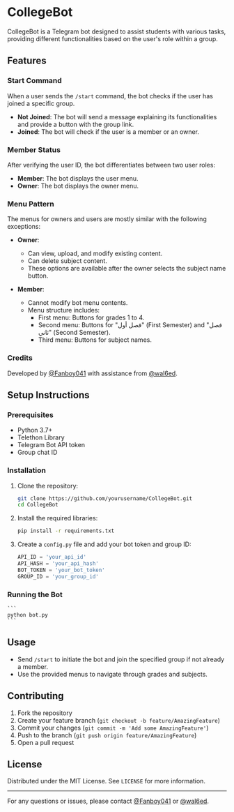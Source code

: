 # CollegeBot

CollegeBot is a Telegram bot designed to assist students with various tasks, providing different functionalities based on the user's role within a group.

## Features

### Start Command
When a user sends the `/start` command, the bot checks if the user has joined a specific group.

- **Not Joined**: The bot will send a message explaining its functionalities and provide a button with the group link.
- **Joined**: The bot will check if the user is a member or an owner.

### Member Status
After verifying the user ID, the bot differentiates between two user roles:

- **Member**: The bot displays the user menu.
- **Owner**: The bot displays the owner menu.

### Menu Pattern
The menus for owners and users are mostly similar with the following exceptions:

- **Owner**:
  - Can view, upload, and modify existing content.
  - Can delete subject content.
  - These options are available after the owner selects the subject name button.
  
- **Member**:
  - Cannot modify bot menu contents.
  - Menu structure includes:
    - First menu: Buttons for grades 1 to 4.
    - Second menu: Buttons for "فصل أول" (First Semester) and "فصل ثاني" (Second Semester).
    - Third menu: Buttons for subject names.

### Credits
Developed by [@Fanboy041](https://github.com/Fanboy041) with assistance from [@wal6ed](https://github.com/wal6ed).

## Setup Instructions

### Prerequisites

- Python 3.7+
- Telethon Library
- Telegram Bot API token
- Group chat ID

### Installation

1. Clone the repository:

    ```sh
    git clone https://github.com/yourusername/CollegeBot.git
    cd CollegeBot
    ```

2. Install the required libraries:

    ```sh
    pip install -r requirements.txt
    ```

3. Create a `config.py` file and add your bot token and group ID:

    ```python
    API_ID = 'your_api_id'
    API_HASH = 'your_api_hash'
    BOT_TOKEN = 'your_bot_token'
    GROUP_ID = 'your_group_id'
    ```

### Running the Bot

    ```
    python bot.py
    ```

## Usage

- Send `/start` to initiate the bot and join the specified group if not already a member.
- Use the provided menus to navigate through grades and subjects.

## Contributing

1. Fork the repository
2. Create your feature branch (`git checkout -b feature/AmazingFeature`)
3. Commit your changes (`git commit -m 'Add some AmazingFeature'`)
4. Push to the branch (`git push origin feature/AmazingFeature`)
5. Open a pull request

## License

Distributed under the MIT License. See `LICENSE` for more information.

---

For any questions or issues, please contact [@Fanboy041](https://github.com/Fanboy041) or [@wal6ed](https://github.com/wal6ed).
